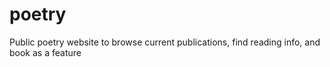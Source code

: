 # poetry
Public poetry website to browse current publications, find reading info, and book as a feature
